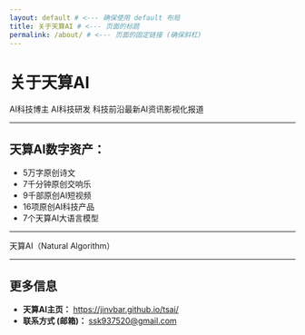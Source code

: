 ```yaml
---
layout: default # <--- 确保使用 default 布局
title: 关于天算AI # <--- 页面的标题
permalink: /about/ # <--- 页面的固定链接 (确保斜杠)
---
```


<!-- V V V 以下是之前确认的关于页面内容 V V V -->

# 关于天算AI

AI科技博主
AI科技研发
科技前沿最新AI资讯影视化报道

---

## 天算AI数字资产：

*   5万字原创诗文
*   7千分钟原创交响乐
*   9千部原创AI短视频
*   16项原创AI科技产品
*   7个天算AI大语言模型

---

天算AI（Natural Algorithm）

---

## 更多信息

*   **天算AI主页：** <a href="https://jinvbar.github.io/tsai/" target="_blank" rel="noopener noreferrer">https://jinvbar.github.io/tsai/</a>
*   **联系方式 (邮箱)：** ssk937520@gmail.com

<!-- 页面底部的导航链接 (布局文件会自动添加页脚，这里的不一定需要，但保留也无妨) -->
<!--
<hr>
<p>
  <a href="{{ '/' | relative_url }}">首页</a> |
  <a href="{{ '/blog/' | relative_url }}">博客</a> |
  <a href="{{ '/about/' | relative_url }}">关于</a> |
  <a href="{{ '/contact/' | relative_url }}">联系我们</a>
</p>
-->
